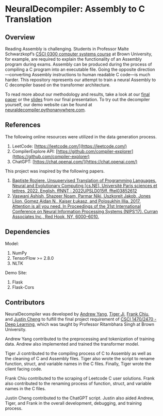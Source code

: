 # NeuralDecompiler: Assembly to C Translation



## Overview
Reading Assembly is challenging. Students in Professor Malte Schwarzkopf’s [CSCI 0300 computer systems course](http://cs300.systems/) at Brown University, for example, are required to explain the functionality of an Assembly program during exams. Assembly can be produced during the process of compiling a C program into an executable file. Going the opposite direction—converting Assembly instructions to human readable C code—is much harder. This repository represents our attempt to train a neural Assembly to C decompiler based on the transformer architecture.

To read more about our methodology and results, take a look at our [final paper](https://drive.google.com/file/d/1-UQbkVt7gSNLyKEVeXsxNfCzNe55F_iS/view?usp=sharing) or the [slides](https://docs.google.com/presentation/d/1KJVWduM-h1BoByQLOI547fGsn7eYeUYhOxV7LDxvTN8/edit?usp=share_link) from our final presentation. To try out the decompiler yourself, our demo website can be found at [neuraldecompiler.pythonanywhere.com](https://neuraldecompiler.pythonanywhere.com/).

## References
The following online resources were utilized in the data generation process.
1. LeetCode: [https://leetcode.com/](https://leetcode.com/)
2. CompilerExplore API: [https://github.com/compiler-explorer](https://github.com/compiler-explorer)
3. ChatGPT: [https://chat.openai.com/](https://chat.openai.com/)

This project was inspired by the following papers.
1. [Baptiste Roziere. Unsupervised Translation of Programming Languages. Neural and Evolutionary
Computing [cs.NE]. Université Paris sciences et lettres, 2022. English. ffNNT : 2022UPSLD015ff. fftel03852612](https://theses.hal.science/tel-03852612/document)
2. [Vaswani Ashish, Shazeer Noam, Parmar Niki, Uszkoreit Jakob, Jones Llion, Gomez Aidan N., Kaiser Łukasz, and Polosukhin Illia. 2017. Attention is all you need. In Proceedings of the 31st International Conference on Neural Information Processing Systems (NIPS’17). Curran Associates Inc., Red Hook, NY, 6000–6010.](https://arxiv.org/abs/1706.03762)

## Dependencies
Model:
1. NumPy
2. TensorFlow >= 2.8.0
3. NLTK

Demo Site:
1. Flask
2. Flask-Cors

## Contributors
NeuralDecompiler was developed by [Andrew Yang](https://github.com/ajy25), [Tiger Ji](https://github.com/taiga-forestry), [Frank Chiu](https://github.com/frankchiu12), and [Justin Cheng](https://github.com/jqhc) to fulfill the final project requirement of [CSCI 1470/2470 - Deep Learning](https://brown-deep-learning.github.io/dl-website-s23/), which was taught by Professor Ritambhara Singh at Brown University. 

Andrew Yang contributed to the preprocessing and tokenization of training data. Andrew also implemented and trained the transformer model.

Tiger Ji contributed to the compiling process of C to Assembly as well as the cleaning of C and Assembly files. Tiger also wrote the script to rename function, struct, and variable names in the C files. Finally, Tiger wrote the client facing code.

Frank Chiu contributed to the scraping of Leetcode C user solutions. Frank also contributed to the renaming process of function, struct, and variable names in the C files. 

Justin Cheng contributed to the ChatGPT script. Justin also aided Andrew, Tiger, and Frank in the overall development, debugging, and training process. 
